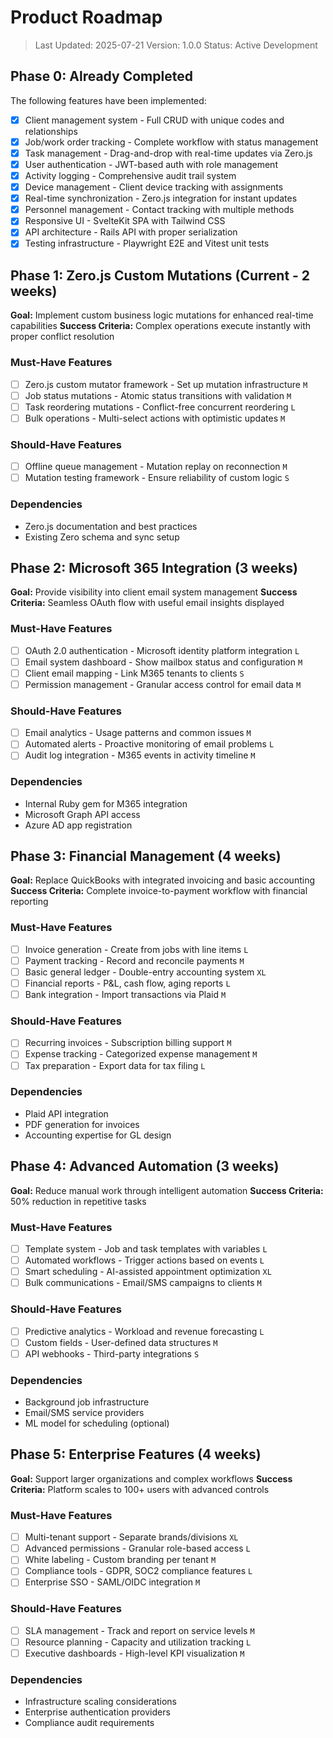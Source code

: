 # Product Roadmap

> Last Updated: 2025-07-21
> Version: 1.0.0
> Status: Active Development

## Phase 0: Already Completed

The following features have been implemented:

- [x] Client management system - Full CRUD with unique codes and relationships
- [x] Job/work order tracking - Complete workflow with status management
- [x] Task management - Drag-and-drop with real-time updates via Zero.js
- [x] User authentication - JWT-based auth with role management
- [x] Activity logging - Comprehensive audit trail system
- [x] Device management - Client device tracking with assignments
- [x] Real-time synchronization - Zero.js integration for instant updates
- [x] Personnel management - Contact tracking with multiple methods
- [x] Responsive UI - SvelteKit SPA with Tailwind CSS
- [x] API architecture - Rails API with proper serialization
- [x] Testing infrastructure - Playwright E2E and Vitest unit tests

## Phase 1: Zero.js Custom Mutations (Current - 2 weeks)

**Goal:** Implement custom business logic mutations for enhanced real-time capabilities
**Success Criteria:** Complex operations execute instantly with proper conflict resolution

### Must-Have Features

- [ ] Zero.js custom mutator framework - Set up mutation infrastructure `M`
- [ ] Job status mutations - Atomic status transitions with validation `M`
- [ ] Task reordering mutations - Conflict-free concurrent reordering `L`
- [ ] Bulk operations - Multi-select actions with optimistic updates `M`

### Should-Have Features

- [ ] Offline queue management - Mutation replay on reconnection `M`
- [ ] Mutation testing framework - Ensure reliability of custom logic `S`

### Dependencies

- Zero.js documentation and best practices
- Existing Zero schema and sync setup

## Phase 2: Microsoft 365 Integration (3 weeks)

**Goal:** Provide visibility into client email system management
**Success Criteria:** Seamless OAuth flow with useful email insights displayed

### Must-Have Features

- [ ] OAuth 2.0 authentication - Microsoft identity platform integration `L`
- [ ] Email system dashboard - Show mailbox status and configuration `M`
- [ ] Client email mapping - Link M365 tenants to clients `S`
- [ ] Permission management - Granular access control for email data `M`

### Should-Have Features

- [ ] Email analytics - Usage patterns and common issues `M`
- [ ] Automated alerts - Proactive monitoring of email problems `L`
- [ ] Audit log integration - M365 events in activity timeline `M`

### Dependencies

- Internal Ruby gem for M365 integration
- Microsoft Graph API access
- Azure AD app registration

## Phase 3: Financial Management (4 weeks)

**Goal:** Replace QuickBooks with integrated invoicing and basic accounting
**Success Criteria:** Complete invoice-to-payment workflow with financial reporting

### Must-Have Features

- [ ] Invoice generation - Create from jobs with line items `L`
- [ ] Payment tracking - Record and reconcile payments `M`
- [ ] Basic general ledger - Double-entry accounting system `XL`
- [ ] Financial reports - P&L, cash flow, aging reports `L`
- [ ] Bank integration - Import transactions via Plaid `M`

### Should-Have Features

- [ ] Recurring invoices - Subscription billing support `M`
- [ ] Expense tracking - Categorized expense management `M`
- [ ] Tax preparation - Export data for tax filing `L`

### Dependencies

- Plaid API integration
- PDF generation for invoices
- Accounting expertise for GL design

## Phase 4: Advanced Automation (3 weeks)

**Goal:** Reduce manual work through intelligent automation
**Success Criteria:** 50% reduction in repetitive tasks

### Must-Have Features

- [ ] Template system - Job and task templates with variables `L`
- [ ] Automated workflows - Trigger actions based on events `L`
- [ ] Smart scheduling - AI-assisted appointment optimization `XL`
- [ ] Bulk communications - Email/SMS campaigns to clients `M`

### Should-Have Features

- [ ] Predictive analytics - Workload and revenue forecasting `L`
- [ ] Custom fields - User-defined data structures `M`
- [ ] API webhooks - Third-party integrations `S`

### Dependencies

- Background job infrastructure
- Email/SMS service providers
- ML model for scheduling (optional)

## Phase 5: Enterprise Features (4 weeks)

**Goal:** Support larger organizations and complex workflows
**Success Criteria:** Platform scales to 100+ users with advanced controls

### Must-Have Features

- [ ] Multi-tenant support - Separate brands/divisions `XL`
- [ ] Advanced permissions - Granular role-based access `L`
- [ ] White labeling - Custom branding per tenant `M`
- [ ] Compliance tools - GDPR, SOC2 compliance features `L`
- [ ] Enterprise SSO - SAML/OIDC integration `M`

### Should-Have Features

- [ ] SLA management - Track and report on service levels `M`
- [ ] Resource planning - Capacity and utilization tracking `L`
- [ ] Executive dashboards - High-level KPI visualization `M`

### Dependencies

- Infrastructure scaling considerations
- Enterprise authentication providers
- Compliance audit requirements